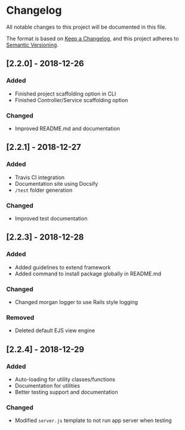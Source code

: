 # Changelog

All notable changes to this project will be documented in this file.

The format is based on [Keep a Changelog](https://keepachangelog.com/en/1.0.0/),
and this project adheres to [Semantic Versioning](https://semver.org/spec/v2.0.0.html).

## [2.2.0] - 2018-12-26

### Added

+ Finished project scaffolding option in CLI
+ Finished Controller/Service scaffolding option

### Changed

+ Improved README.md and documentation

## [2.2.1] - 2018-12-27

### Added

+ Travis CI integration
+ Documentation site using Docsify
+ `/test` folder generation

### Changed

+ Improved test documentation

## [2.2.3] - 2018-12-28

### Added

+ Added guidelines to extend framework
+ Added command to install package globally in README.md

### Changed

+ Changed morgan logger to use Rails style logging

### Removed

+ Deleted default EJS view engine

## [2.2.4] - 2018-12-29

### Added

+ Auto-loading for utility classes/functions
+ Documentation for utilities
+ Better testing support and documentation

### Changed

+ Modified `server.js` template to not run app server when testing
